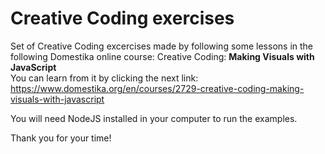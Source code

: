 # Creative Coding exercises
Set of Creative Coding excercises made by following some lessons in the following Domestika online course: Creative Coding: <b>Making Visuals with JavaScript</b><br>
You can learn from it by clicking the next link:
https://www.domestika.org/en/courses/2729-creative-coding-making-visuals-with-javascript

You will need NodeJS installed in your computer to run the examples.

Thank you for your time!
